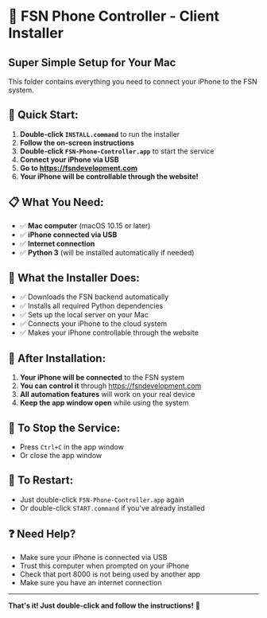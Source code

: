 # 🍎 FSN Phone Controller - Client Installer

## **Super Simple Setup for Your Mac**

This folder contains everything you need to connect your iPhone to the FSN system.

## 🚀 **Quick Start:**

1. **Double-click `INSTALL.command`** to run the installer
2. **Follow the on-screen instructions**
3. **Double-click `FSN-Phone-Controller.app`** to start the service
4. **Connect your iPhone via USB**
5. **Go to https://fsndevelopment.com**
6. **Your iPhone will be controllable through the website!**

## 📋 **What You Need:**

- ✅ **Mac computer** (macOS 10.15 or later)
- ✅ **iPhone connected via USB**
- ✅ **Internet connection**
- ✅ **Python 3** (will be installed automatically if needed)

## 🔧 **What the Installer Does:**

- ✅ Downloads the FSN backend automatically
- ✅ Installs all required Python dependencies
- ✅ Sets up the local server on your Mac
- ✅ Connects your iPhone to the cloud system
- ✅ Makes your iPhone controllable through the website

## 📱 **After Installation:**

1. **Your iPhone will be connected** to the FSN system
2. **You can control it** through https://fsndevelopment.com
3. **All automation features** will work on your real device
4. **Keep the app window open** while using the system

## 🛑 **To Stop the Service:**

- Press `Ctrl+C` in the app window
- Or close the app window

## 🔄 **To Restart:**

- Just double-click `FSN-Phone-Controller.app` again
- Or double-click `START.command` if you've already installed

## ❓ **Need Help?**

- Make sure your iPhone is connected via USB
- Trust this computer when prompted on your iPhone
- Check that port 8000 is not being used by another app
- Make sure you have an internet connection

---

**That's it! Just double-click and follow the instructions!** 🎉
